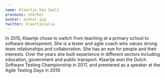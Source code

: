 ```yaml
---
name: Klaartje Van Zwoll
pronouns: she/her
avatar: avatar.jpg
twitter: klaartjejulia
---
```


In 2015, Klaartje chose to switch from teaching at a primary school to software development. She is a tester and agile coach who values strong team relationships and collaboration. She has an eye for people and their interests. Over the years she built experience in different sectors including education, government and public transport. Klaartje won the Dutch Software Testing Championship in 2017, and premiered as a speaker at the Agile Testing Days in 2019.
